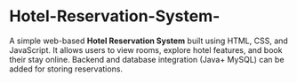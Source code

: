# Hotel-Reservation-System-
A simple web-based **Hotel Reservation System** built using HTML, CSS, and JavaScript.   It allows users to view rooms, explore hotel features, and book their stay online.   Backend and database integration (Java+ MySQL) can be added for storing reservations.
